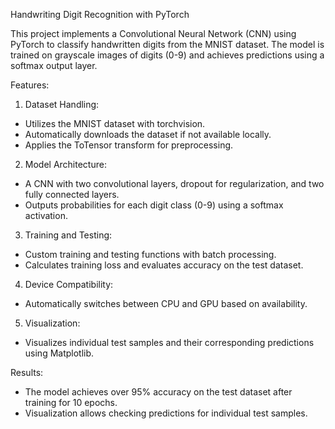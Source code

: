 Handwriting Digit Recognition with PyTorch

This project implements a Convolutional Neural Network (CNN) using PyTorch to classify handwritten digits from the MNIST dataset. The model is trained on grayscale images of digits (0-9) and achieves predictions using a softmax output layer.


Features:

1. Dataset Handling:
- Utilizes the MNIST dataset with torchvision.
- Automatically downloads the dataset if not available locally.
- Applies the ToTensor transform for preprocessing.

2. Model Architecture:
- A CNN with two convolutional layers, dropout for regularization, and two fully connected layers.
- Outputs probabilities for each digit class (0-9) using a softmax activation.

3. Training and Testing:
- Custom training and testing functions with batch processing.
- Calculates training loss and evaluates accuracy on the test dataset.

4. Device Compatibility:
- Automatically switches between CPU and GPU based on availability.

5. Visualization:
- Visualizes individual test samples and their corresponding predictions using Matplotlib.


Results:
- The model achieves over 95% accuracy on the test dataset after training for 10 epochs.
- Visualization allows checking predictions for individual test samples.
